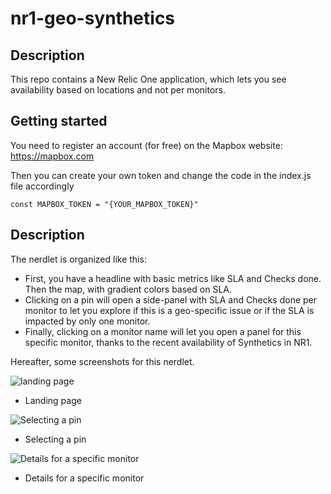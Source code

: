 # nr1-geo-synthetics

## Description

This repo contains a New Relic One application, which lets you see availability based on locations and not per monitors.

## Getting started

You need to register an account (for free) on the Mapbox website: https://mapbox.com

Then you can create your own token and change the code in the index.js file accordingly

```
const MAPBOX_TOKEN = "{YOUR_MAPBOX_TOKEN}"

```

## Description
The nerdlet is organized like this:

* First, you have a headline with basic metrics like SLA and Checks done. Then the map, with gradient colors based on SLA.
* Clicking on a pin will open a side-panel with SLA and Checks done per monitor to let you explore if this is a geo-specific issue or if the SLA is impacted by only one monitor.
* Finally, clicking on a monitor name will let you open a panel for this specific monitor, thanks to the recent availability of Synthetics in NR1.

Hereafter, some screenshots for this nerdlet.

![landing page](https://lh3.googleusercontent.com/PbyzXRXwPn4bTTR7G62jTiiuFL1Jqm1tuRb7CQ1Jkm1407yJuzMtKkhbm0Tvgh8UzKrrl_DZWajLxSao_g=s1600)
* Landing page

![Selecting a pin](https://lh3.googleusercontent.com/bek4h7C0SLp9NBy886KTAq1ArDQMSBBVLlNPs6Ym8QQ1Pai3qNd7PhX2zYg7YvGEQm4xEFS3zPpgaaCloAi4=s1600)
* Selecting a pin

![Details for a specific monitor](https://lh3.googleusercontent.com/OUt2JaRomSzBQVAwDYDhcpkJGclTCOR4VStzTfpJx1vmZSMG03n66j6NSxY6VaNV1pl9bGvEyWUVyP15fyY=s1600)
* Details for a specific monitor
